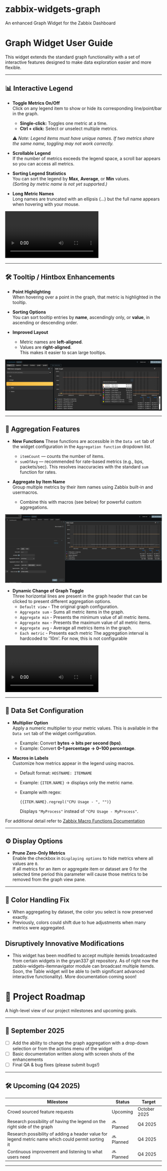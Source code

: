 # zabbix-widgets-graph
An enhanced Graph Widget for the Zabbix Dashboard

# Graph Widget User Guide

This widget extends the standard graph functionality with a set of interactive features designed to make data exploration easier and more flexible.  

---

## 📊 Interactive Legend

- **Toggle Metrics On/Off**  
  Click on any legend item to show or hide its corresponding line/point/bar in the graph.  
  - **Single-click:** Toggles one metric at a time.  
  - **Ctrl + click:** Select or unselect multiple metrics.  

  ⚠️ *Note: Legend items must have unique names. If two metrics share the same name, toggling may not work correctly.*

- **Scrollable Legend**  
  If the number of metrics exceeds the legend space, a scroll bar appears so you can access all metrics.  

- **Sorting Legend Statistics**  
  You can sort the legend by **Max**, **Average**, or **Min** values.  
  *(Sorting by metric name is not yet supported.)*

- **Long Metric Names**  
  Long names are truncated with an ellipsis (…) but the full name appears when hovering with your mouse.  

![Legend Example](./screenshots/LegendInteraction.webm)

---

## 🛠 Tooltip / Hintbox Enhancements

- **Point Highlighting**  
  When hovering over a point in the graph, that metric is highlighted in the tooltip.  

- **Sorting Options**  
  You can sort tooltip entries by **name**, ascendingly only, or **value**, in ascending or descending order.  

- **Improved Layout**  
  - Metric names are **left-aligned**.  
  - Values are **right-aligned**.  
  This makes it easier to scan large tooltips.  

![Tooltip Example](./screenshots/HintboxImprovements.png)

---

## 🔄 Aggregation Features

- **New Functions**
  These functions are accessible in the `Data set` tab of the widget configuration in the `Aggregation function` dropdown list.
  - `itemCount` — counts the number of items.  
  - `sumOfAvg` — recommended for rate-based metrics (e.g., bps, packets/sec). This resolves inaccuracies with the standard `sum` function for rates.


- **Aggregate by Item Name**  
  Group multiple metrics by their item names using Zabbix built-in and usermacros.  
  - Combine this with macros (see below) for powerful custom aggregations.

![Aggregation Example](./screenshots/AggregateByItem.png)

 
- **Dynamic Change of Graph Toggle**  
  Three horizontal lines are present in the graph header that can be clicked to present different aggregation options.  
  - `Default view` - The original graph configuration.  
  - `Aggregate sum` - Sums all metric items in the graph.  
  - `Aggregate min` - Presents the minimum value of all metric items.  
  - `Aggregate max` - Presents the maximum value of all metric items.
  - `Aggregate avg` - Average all metrics items in the graph.
  - `Each metric` - Presents each metric
  The aggregation interval is hardcoded to '10m'. For now, this is not configurable

![Dynamic Aggregation Toggle](./screenshots/AggregationToggle.webm)

---

## 🧩 Data Set Configuration

- **Multiplier Option**  
  Apply a numeric multiplier to your metric values. This is available in the `Data set` tab of the widget configuration.   
  - Example: Convert **bytes → bits per second (bps)**.  
  - Example: Convert **0–1 percentage → 0–100 percentage**.  

- **Macros in Labels**  
  Customize how metrics appear in the legend using macros.  
  - Default format: `HOSTNAME: ITEMNAME`  
  - Example: `{ITEM.NAME}` → displays only the metric name.  
  - Example with regex:  

    ```text
    {{ITEM.NAME}.regrepl("CPU Usage - ", "")}
    ```
    Displays `"MyProcess"` instead of `"CPU Usage - MyProcess"`.  

For additional detail refer to [Zabbix Macro Functions Documentation](https://www.zabbix.com/documentation/7.4/en/manual/config/macros/macro_functions?hl=regsub)

---

## ⚙️ Display Options

- **Prune Zero-Only Metrics**  
  Enable the checkbox in `Displaying options` to hide metrics where all values are `0`.  
  If all metrics for an item or aggregate item or dataset are 0 for the selected time period this parameter will cause those metrics to be removed from the graph view pane.  


---

## 🎨 Color Handling Fix

- When aggregating by dataset, the color you select is now preserved exactly.  
- Previously, colors could shift due to hue adjustments when many metrics were aggregated.  



## Disruptively Innovative Modifications
- This widget has been modified to accept multiple itemids broadcasted from certain widgets in the gryan337 git repository. As of right now the zabbix-widgets-itemnavigator module can broadcast multiple itemds. Soon, the Table widget will be able to (with significant advanced interactive functionality). More documentation coming soon!


# 🚀 Project Roadmap

A high-level view of our project milestones and upcoming goals.

---

## 📍 September 2025

- [ ] Add the ability to change the graph aggregation with a drop-down selection or from the actions menu of the widget  
- [ ] Basic documentation written along with screen shots of the enhancements  
- [ ] Final QA & bug fixes (please submit bugs!)  

---

## 🛠️ Upcoming (Q4 2025)

| Milestone | Status | Target |
|-----------|--------|--------|
| Crowd sourced feature requests | Upcoming | October 2025 |
| Research possibility of having the legend on the right side of the graph | 🔜 Planned | Q4 2025 |
| Research possibility of adding a header value for legend metric name which could permit sorting it | 🔜 Planned | Q4 2025 |
| Continuous improvement and listening to what users need | 🔜 Planned | Q4 2025 |

---

